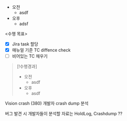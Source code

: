 - 오전
	- asdf
- 오후
	- adsf

<수행 목표>
- [x] Jira task 할당
- [x] 매뉴얼 기준 TC diffence check
- [ ] 비어있는 TC 채우기

>[!수행경과]
>- 오전
>	- asdf
>- 오후
>	- asdf

Vision crash (380)
개발자 crash dump 분석

버그 발견 시 개발자들이 분석할 자료는 HoldLog, Crashdump ??